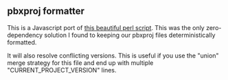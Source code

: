 ## pbxproj formatter

This is a Javascript port of [this beautiful perl script](https://github.com/WebKit/WebKit/blob/main/Tools/Scripts/sort-Xcode-project-file). This was the only zero-dependency solution I found to keeping our pbxproj files deterministically formatted.

It will also resolve conflicting versions. This is useful if you use the "union" merge strategy for this file and end up with multiple "CURRENT_PROJECT_VERSION" lines.
